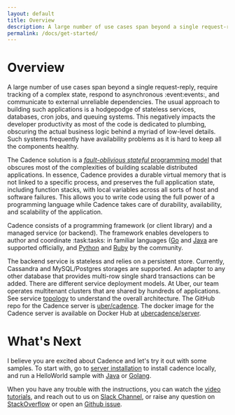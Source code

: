 ```yaml
---
layout: default
title: Overview
description: A large number of use cases span beyond a single request-reply, require tracking of a complex state, respond to asynchronous events, and communicate to external unreliable dependencies.
permalink: /docs/get-started/
---
```

# Overview

A large number of use cases span beyond a single request-reply, require tracking
of a complex state, respond to asynchronous :event:events:, and communicate to external unreliable dependencies.
The usual approach to building such applications is a hodgepodge of stateless services,
databases, cron jobs, and queuing systems. This negatively impacts the developer productivity as most of the code is
dedicated to plumbing, obscuring the actual business logic behind a myriad of low-level details. Such systems frequently have availability problems as it is hard to keep all the components healthy.

The Cadence solution is a [_fault-oblivious stateful_ programming model](/docs/concepts/workflows) that obscures most of the complexities of building scalable distributed applications. In essence, Cadence provides a durable virtual memory that is not
linked to a specific process, and preserves the full application state, including function stacks, with local variables across all sorts of host and software failures.
This allows you to write code using the full power of a programming language while Cadence takes care of durability, availability, and scalability of the application.

Cadence consists of a programming framework (or client library) and a managed service (or backend).
The framework enables developers to author and coordinate :task:tasks: in familiar languages
([Go](https://github.com/uber-go/cadence-client/) and [Java](https://github.com/uber/cadence-java-client)
are supported officially, and [Python](https://github.com/firdaus/cadence-python) and
[Ruby](https://github.com/coinbase/cadence-ruby) by the community.

The backend service is stateless and relies on a persistent store. Currently, Cassandra and MySQL/Postgres storages
are supported. An adapter to any other database that provides multi-row single shard transactions
can be added. There are different service deployment models. At Uber, our team operates multitenant clusters
that are shared by hundreds of applications. See service [topology](/docs/concepts/topology) to understand the overall architecture. The GitHub repo for the Cadence server is [uber/cadence](https://github.com/uber/cadence). The docker
image for the Cadence server is available on Docker Hub at
[ubercadence/server](https://hub.docker.com/r/ubercadence/server).

# What's Next
I believe you are excited about Cadence and let's try it out with some samples.
To start with, go to [server installation](/docs/get-started/installation) to install cadence locally, and run a HelloWorld sample with [Java](/docs/get-started/java-hello-world) or [Golang](/docs/get-started/golang-hello-world).

When you have any trouble with the instructions, you can watch the [video tutorials](/docs/get-started/video-tutorials), and reach out to us on [Slack Channel](http://t.uber.com/cadence-slack), or raise any question on [StackOverflow](https://stackoverflow.com/questions/tagged/cadence-workflow) or open an [Github issue](https://github.com/uber/cadence/issues/new/choose).
